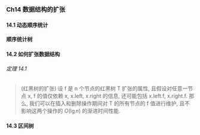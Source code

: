 ### Ch14 数据结构的扩张

#### 14.1 动态顺序统计

**顺序统计树**



#### 14.2 如何扩张数据结构

###### 定理 14.1

> (红黑树的扩张) 设 f 是 n 个节点的红黑树 T 扩张的属性, 且假设对任意一节点 x, f 的值仅依赖 x, x.left, x.right 的信息, 还可能包括 x.left.f, x.right.f. 那么, 我们可以在插入和删除操作期间对 T 的所有节点的 f 值进行维护, 且不影响这两个操作的 $O(\lg n)$ 的渐进时间性能.



#### 14.3 区间树





